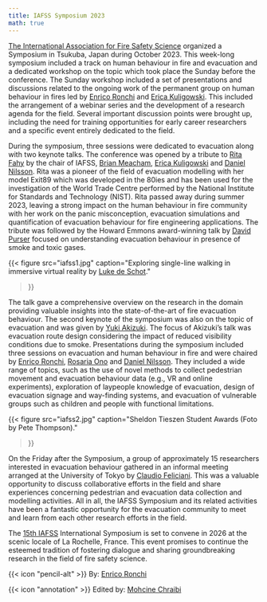 ```yaml
---
title: IAFSS Symposium 2023
math: true
---
```


[The International Association for Fire Safety Science](https://iafss2023.com/) organized a Symposium in Tsukuba, Japan during October 2023. 
This week-long symposium included a track on human behaviour in fire and evacuation and a dedicated workshop on the topic which took place the Sunday before the conference. The Sunday workshop included a set of presentations and discussions related to the ongoing work of the permanent group on human behaviour in fires led by [Enrico Ronchi](https://orcid.org/0000-0002-2789-6359) and [Erica Kuligowski](https://orcid.org/0000-0001-6121-4983). This included the arrangement of a webinar series and the development of a research agenda for the field. Several important discussion points were brought up, including the need for training opportunities for early career researchers and a specific event entirely dedicated to the field.

During the symposium, three sessions were dedicated to evacuation along with two keynote talks. The conference was opened by a tribute to [Rita Fahy](https://www.researchgate.net/profile/Rita-Fahy) by the chair of IAFSS, [Brian Meacham](https://orcid.org/0000-0002-8562-3471), [Erica Kuligowski](https://orcid.org/0000-0001-6121-4983) and [Daniel Nilsson](https://orcid.org/0000-0003-3127-7152). Rita was a pioneer of the field of evacuation modelling with her model Exit89 which was developed in the 80ies and has been used for the investigation of the World Trade Centre performed by the National Institute for Standards and Technology (NIST). Rita passed away during summer 2023, leaving a strong impact on the human behaviour in fire community with her work on the panic misconception, evacuation simulations and quantification of evacuation behaviour for fire engineering applications. The tribute was followed by the Howard Emmons award-winning talk by [David Purser](https://orcid.org/0000-0002-8572-5937) focused on understanding evacuation behaviour in presence of smoke and toxic gases. 

{{< figure
    src="iafss1.jpg"
    caption="Exploring single-line walking in immersive virtual reality by [Luke de Schot](https://www.linkedin.com/in/lukedeschot/?originalSubdomain=nz)."
>}}

The talk gave a comprehensive overview on the research in the domain providing valuable insights into the state-of-the-art of fire evacuation behaviour. The second keynote of the symposium was also on the topic of evacuation and was given by [Yuki Akizuki](https://u-toyama.elsevierpure.com/en/persons/yuki-akizuki). The focus of Akizuki’s talk was evacuation route design considering the impact of reduced visibility conditions due to smoke. Presentations during the symposium included three sessions on evacuation and human behaviour in fire and were chaired by [Enrico Ronchi](https://orcid.org/0000-0002-2789-6359), [Rosaria Ono](https://orcid.org/0000-0001-9418-4004) and [Daniel Nilsson](https://orcid.org/0000-0003-3127-7152). They included a wide range of topics, such as the use of novel methods to collect pedestrian movement and evacuation behaviour data (e.g., VR and online experiments), exploration of laypeople knowledge of evacuation, design of evacuation signage and way-finding systems, and evacuation of vulnerable groups such as children and people with functional limitations.


{{< figure
    src="iafss2.jpg"
    caption="Sheldon Tieszen Student Awards (Foto by Pete Thompson)."
>}}

On the Friday after the Symposium, a group of approximately 15 researchers interested in evacuation behaviour gathered in an informal meeting arranged at the University of Tokyo by [Claudio Feliciani](https://orcid.org/0000-0003-0718-8707). This was a valuable opportunity to discuss collaborative efforts in the field and share experiences concerning pedestrian and evacuation data collection and modelling activities.
All in all, the IAFSS Symposium and its related activities have been a fantastic opportunity for the evacuation community to meet and learn from each other research efforts in the field.

The [15th IAFSS](https://iafss.org/event/15th-iafss-international-symposium/) International Symposium is set to convene in 2026 at the scenic locale of La Rochelle, France. This event promises to continue the esteemed tradition of fostering dialogue and sharing groundbreaking research in the field of fire safety science.

{{< icon "pencil-alt" >}} By: [Enrico Ronchi](https://portal.research.lu.se/en/persons/enrico-ronchi)

{{< icon "annotation" >}} Edited by: [Mohcine Chraibi](https://www.fz-juelich.de/profile/chraibi_m)



